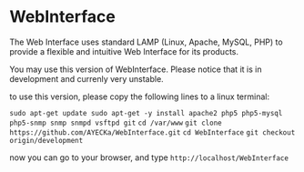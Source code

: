 WebInterface
============

The Web Interface uses standard LAMP (Linux, Apache, MySQL, PHP) to provide a flexible and intuitive Web Interface for its products.

You may use this version of WebInterface. Please notice that it is in development and currenly very unstable.

to use this version, please copy the following lines to a linux terminal:

`sudo apt-get update sudo apt-get -y install apache2 php5 php5-mysql php5-snmp snmp snmpd vsftpd git`
`cd /var/www`
`git clone https://github.com/AYECKa/WebInterface.git`
`cd WebInterface`
`git checkout origin/development`

now you can go to your browser, and type `http://localhost/WebInterface`